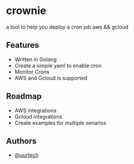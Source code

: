# crownie

a tool to help you deploy a cron job aws &amp;&amp; gcloud 


## Features

- Written in Golang
- Create a simple yaml to enable cron
- Monitor Crons
- AWS and Gcloud is supported
  
## Roadmap

- AWS integrations
- Gcloud integrations
- Create examples for multiple senarios

  
## Authors

- [@uurtech](https://www.github.com/uurtech)

  
